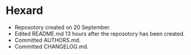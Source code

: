 # Hexard

* Reposotory created on 20 September.
* Edited README.md 13 hours after the reposotory has been created.
* Committed AUTHORS.md.
* Committed CHANGELOG.md.
